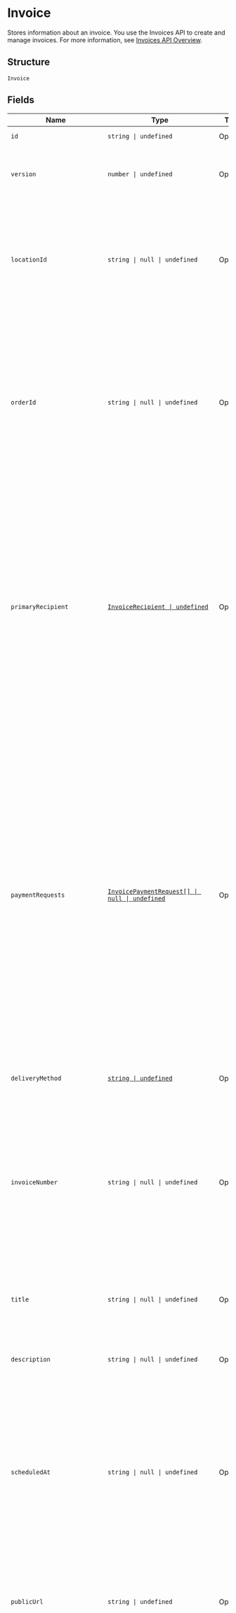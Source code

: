 
# Invoice

Stores information about an invoice. You use the Invoices API to create and manage
invoices. For more information, see [Invoices API Overview](https://developer.squareup.com/docs/invoices-api/overview).

## Structure

`Invoice`

## Fields

| Name | Type | Tags | Description |
|  --- | --- | --- | --- |
| `id` | `string \| undefined` | Optional | The Square-assigned ID of the invoice. |
| `version` | `number \| undefined` | Optional | The Square-assigned version number, which is incremented each time an update is committed to the invoice. |
| `locationId` | `string \| null \| undefined` | Optional | The ID of the location that this invoice is associated with.<br/><br/>If specified in a `CreateInvoice` request, the value must match the `location_id` of the associated order.<br/>**Constraints**: *Minimum Length*: `1`, *Maximum Length*: `255` |
| `orderId` | `string \| null \| undefined` | Optional | The ID of the [order](entity:Order) for which the invoice is created.<br/>This field is required when creating an invoice, and the order must be in the `OPEN` state.<br/><br/>To view the line items and other information for the associated order, call the<br/>[RetrieveOrder](api-endpoint:Orders-RetrieveOrder) endpoint using the order ID.<br/>**Constraints**: *Minimum Length*: `1`, *Maximum Length*: `255` |
| `primaryRecipient` | [`InvoiceRecipient \| undefined`](../models/invoice-recipient.md) | Optional | Represents a snapshot of customer data. This object stores customer data that is displayed on the invoice<br/>and that Square uses to deliver the invoice.<br/><br/>When you provide a customer ID for a draft invoice, Square retrieves the associated customer profile and populates<br/>the remaining `InvoiceRecipient` fields. You cannot update these fields after the invoice is published.<br/>Square updates the customer ID in response to a merge operation, but does not update other fields. |
| `paymentRequests` | [`InvoicePaymentRequest[] \| null \| undefined`](../models/invoice-payment-request.md) | Optional | The payment schedule for the invoice, represented by one or more payment requests that<br/>define payment settings, such as amount due and due date. An invoice supports the following payment request combinations:<br/><br/>- One balance<br/>- One deposit with one balance<br/>- 2–12 installments<br/>- One deposit with 2–12 installments<br/><br/>This field is required when creating an invoice. It must contain at least one payment request.<br/>All payment requests for the invoice must equal the total order amount. For more information, see<br/>[Configuring payment requests](https://developer.squareup.com/docs/invoices-api/create-publish-invoices#payment-requests).<br/><br/>Adding `INSTALLMENT` payment requests to an invoice requires an<br/>[Invoices Plus subscription](https://developer.squareup.com/docs/invoices-api/overview#invoices-plus-subscription). |
| `deliveryMethod` | [`string \| undefined`](../models/invoice-delivery-method.md) | Optional | Indicates how Square delivers the [invoice](../models/invoice.md) to the customer. |
| `invoiceNumber` | `string \| null \| undefined` | Optional | A user-friendly invoice number that is displayed on the invoice. The value is unique within a location.<br/>If not provided when creating an invoice, Square assigns a value.<br/>It increments from 1 and is padded with zeros making it 7 characters long<br/>(for example, 0000001 and 0000002).<br/>**Constraints**: *Minimum Length*: `1`, *Maximum Length*: `191` |
| `title` | `string \| null \| undefined` | Optional | The title of the invoice, which is displayed on the invoice.<br/>**Constraints**: *Minimum Length*: `1`, *Maximum Length*: `255` |
| `description` | `string \| null \| undefined` | Optional | The description of the invoice, which is displayed on the invoice.<br/>**Constraints**: *Minimum Length*: `1`, *Maximum Length*: `65536` |
| `scheduledAt` | `string \| null \| undefined` | Optional | The timestamp when the invoice is scheduled for processing, in RFC 3339 format.<br/>After the invoice is published, Square processes the invoice on the specified date,<br/>according to the delivery method and payment request settings.<br/><br/>If the field is not set, Square processes the invoice immediately after it is published. |
| `publicUrl` | `string \| undefined` | Optional | The URL of the Square-hosted invoice page.<br/>After you publish the invoice using the `PublishInvoice` endpoint, Square hosts the invoice<br/>page and returns the page URL in the response. |
| `nextPaymentAmountMoney` | [`Money \| undefined`](../models/money.md) | Optional | Represents an amount of money. `Money` fields can be signed or unsigned.<br/>Fields that do not explicitly define whether they are signed or unsigned are<br/>considered unsigned and can only hold positive amounts. For signed fields, the<br/>sign of the value indicates the purpose of the money transfer. See<br/>[Working with Monetary Amounts](https://developer.squareup.com/docs/build-basics/working-with-monetary-amounts)<br/>for more information. |
| `status` | [`string \| undefined`](../models/invoice-status.md) | Optional | Indicates the status of an invoice. |
| `timezone` | `string \| undefined` | Optional | The time zone used to interpret calendar dates on the invoice, such as `due_date`.<br/>When an invoice is created, this field is set to the `timezone` specified for the seller<br/>location. The value cannot be changed.<br/><br/>For example, a payment `due_date` of 2021-03-09 with a `timezone` of America/Los\_Angeles<br/>becomes overdue at midnight on March 9 in America/Los\_Angeles (which equals a UTC timestamp<br/>of 2021-03-10T08:00:00Z). |
| `createdAt` | `string \| undefined` | Optional | The timestamp when the invoice was created, in RFC 3339 format. |
| `updatedAt` | `string \| undefined` | Optional | The timestamp when the invoice was last updated, in RFC 3339 format. |
| `acceptedPaymentMethods` | [`InvoiceAcceptedPaymentMethods \| undefined`](../models/invoice-accepted-payment-methods.md) | Optional | The payment methods that customers can use to pay an [invoice](../models/invoice.md) on the Square-hosted invoice payment page. |
| `customFields` | [`InvoiceCustomField[] \| null \| undefined`](../models/invoice-custom-field.md) | Optional | Additional seller-defined fields that are displayed on the invoice. For more information, see<br/>[Custom fields](https://developer.squareup.com/docs/invoices-api/overview#custom-fields).<br/><br/>Adding custom fields to an invoice requires an<br/>[Invoices Plus subscription](https://developer.squareup.com/docs/invoices-api/overview#invoices-plus-subscription).<br/><br/>Max: 2 custom fields |
| `subscriptionId` | `string \| undefined` | Optional | The ID of the [subscription](entity:Subscription) associated with the invoice.<br/>This field is present only on subscription billing invoices. |
| `saleOrServiceDate` | `string \| null \| undefined` | Optional | The date of the sale or the date that the service is rendered, in `YYYY-MM-DD` format.<br/>This field can be used to specify a past or future date which is displayed on the invoice. |
| `paymentConditions` | `string \| null \| undefined` | Optional | **France only.** The payment terms and conditions that are displayed on the invoice. For more information,<br/>see [Payment conditions](https://developer.squareup.com/docs/invoices-api/overview#payment-conditions).<br/><br/>For countries other than France, Square returns an `INVALID_REQUEST_ERROR` with a `BAD_REQUEST` code and<br/>"Payment conditions are not supported for this location's country" detail if this field is included in `CreateInvoice` or `UpdateInvoice` requests.<br/>**Constraints**: *Minimum Length*: `1`, *Maximum Length*: `2000` |
| `storePaymentMethodEnabled` | `boolean \| null \| undefined` | Optional | Indicates whether to allow a customer to save a credit or debit card as a card on file or a bank transfer as a<br/>bank account on file. If `true`, Square displays a __Save my card on file__ or __Save my bank on file__ checkbox on the<br/>invoice payment page. Stored payment information can be used for future automatic payments. The default value is `false`. |

## Example (as JSON)

```json
{
  "id": "id0",
  "version": 224,
  "location_id": "location_id4",
  "order_id": "order_id4",
  "primary_recipient": {
    "customer_id": "customer_id2",
    "given_name": "given_name6",
    "family_name": "family_name8",
    "email_address": "email_address2",
    "address": {
      "address_line_1": "address_line_16",
      "address_line_2": "address_line_26",
      "address_line_3": "address_line_32",
      "locality": "locality6",
      "sublocality": "sublocality6"
    }
  }
}
```

